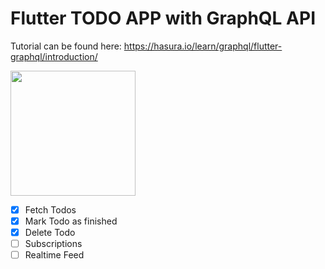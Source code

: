 # Flutter TODO APP with GraphQL API

Tutorial can be found here: https://hasura.io/learn/graphql/flutter-graphql/introduction/

<img src = "https://i.imgur.com/0Hd2UwR.gif" width="200">

- [x] Fetch Todos
- [x] Mark Todo as finished
- [x] Delete Todo
- [ ] Subscriptions
- [ ] Realtime Feed   
